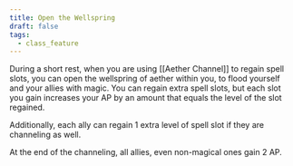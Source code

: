 ```yaml
---
title: Open the Wellspring
draft: false
tags:
  - class_feature
---
```

During a short rest, when you are using [[Aether Channel]] to regain spell slots, you can open the wellspring of aether within you, to flood yourself and your allies with magic. You can regain extra spell slots, but each slot you gain increases your AP by an amount that equals the level of the slot regained. 

Additionally, each ally can regain 1 extra level of spell slot if they are channeling as well. 

At the end of the channeling, all allies, even non-magical ones gain 2 AP.